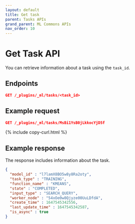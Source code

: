 ```yaml
---
layout: default
title: Get task
parent: Tasks APIs
grand_parent: ML Commons APIs
nav_order: 10
---
```


# Get Task API

You can retrieve information about a task using the `task_id`.

## Endpoints

```json
GET /_plugins/_ml/tasks/<task_id>
```

## Example request

```json
GET /_plugins/_ml/tasks/MsBi1YsB0jLkkocYjD5f
```
{% include copy-curl.html %}

## Example response

The response includes information about the task.

```json
{
  "model_id" : "l7lamX8BO5w8y8Ra2oty",
  "task_type" : "TRAINING",
  "function_name" : "KMEANS",
  "state" : "COMPLETED",
  "input_type" : "SEARCH_QUERY",
  "worker_node" : "54xOe0w8Qjyze00UuLDfdA",
  "create_time" : 1647545342556,
  "last_update_time" : 1647545342587,
  "is_async" : true
}
```
